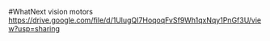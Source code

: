 #WhatNext vision motors
https://drive.google.com/file/d/1UlugQI7HoqoqFvSf9Wh1qxNqy1PnGf3U/view?usp=sharing
